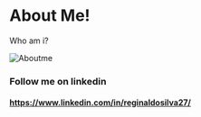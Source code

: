 # About Me!
Who am i?

![Aboutme](https://user-images.githubusercontent.com/69867503/194761282-675bdf32-72cf-4ded-8741-e94ae55f2917.jpg)


### Follow me on linkedin
#### https://www.linkedin.com/in/reginaldosilva27/
